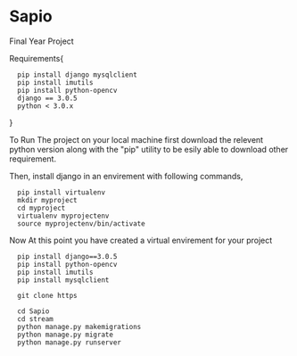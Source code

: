 # Sapio
Final Year Project

Requirements{

      pip install django mysqlclient
      pip install imutils
      pip install python-opencv
      django == 3.0.5
      python < 3.0.x

}

To Run The project on your local machine first download the relevent python version along with the "pip" utility to be esily able to download other requirement.

Then, install django in an envirement with following commands,

      pip install virtualenv
      mkdir myproject
      cd myproject
      virtualenv myprojectenv
      source myprojectenv/bin/activate
      
Now At this point you have created a virtual envirement for your project      

      pip install django==3.0.5
      pip install python-opencv
      pip install imutils
      pip install mysqlclient
      
      git clone https
      
      cd Sapio
      cd stream
      python manage.py makemigrations
      python manage.py migrate
      python manage.py runserver
